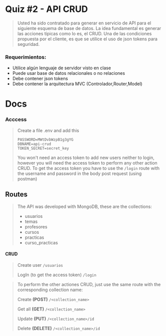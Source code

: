 # Quiz #2 - API CRUD
> Usted ha sido contratado para generar en servicio de API para el siguiente esquema de base de datos. La idea fundamental es generar las acciones típicas como lo es, el CRUD. Una de las condiciones propuesta por el cliente, es que se utilice el uso de json tokens para seguridad.

### Requerimientos:
- Utilice algún lenguaje de servidor visto en clase
- Puede usar base de datos relacionales o no relaciones
- Debe contener json tokens
- Debe contener la arquitectura MVC (Controlador,Router,Model)

# Docs

### Acccess 
> Create a file .env and add this
> ```USERNAME=api-crud 
> PASSWORD=MWtDvbWzpB1g3gYG
> DBNAME=api-crud
> TOKEN_SECRET=secret_key
> ```
> You won't need an access token to add new users neither to login,
> however you will need the access token to perform any other action CRUD.
> To get the access token you have to use the ```/login``` route with the username and password in the body post request (using postman)

## Routes
> The API was developed with MongoDB, these are the collections:
> - usuarios
> - temas
> - profesores
> - cursos
> - practicas
> - curso_practicas
> 
#### CRUD

> Create user 
> ```/usuarios ```
> 
> LogIn (to get the access token) 
> ```/login ```

> To perform the other actiones CRUD, just use the same route with the corresponding collection name:  
> 
> Create
> **(POST)** ```/<collection_name>```
>
> Get all **(GET)**
> ```/<collection_name> ```
>
> Update **(PUT)**
> ```/<collection_name>/id ```
>
> Delete **(DELETE)**
> ```/<collection_name>/id ```

